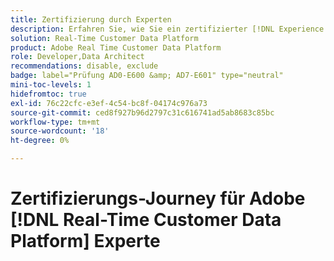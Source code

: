 ```yaml
---
title: Zertifizierung durch Experten
description: Erfahren Sie, wie Sie ein zertifizierter [!DNL Experience Platform] Experte in [!DNL Real-Time Customer Data Platform] werden.
solution: Real-Time Customer Data Platform
product: Adobe Real Time Customer Data Platform
role: Developer,Data Architect
recommendations: disable, exclude
badge: label="Prüfung AD0-E600 &amp; AD7-E601" type="neutral"
mini-toc-levels: 1
hidefromtoc: true
exl-id: 76c22cfc-e3ef-4c54-bc8f-04174c976a73
source-git-commit: ced8f927b96d2797c31c616741ad5ab8683c85bc
workflow-type: tm+mt
source-wordcount: '18'
ht-degree: 0%

---
```


# Zertifizierungs-Journey für Adobe [!DNL Real-Time Customer Data Platform] Experte

